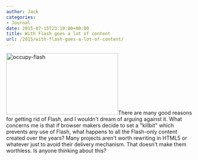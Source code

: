 ```yaml
---
author: Jack
categories:
- Journal
date: 2015-07-15T23:19:00+00:00
title: With Flash goes a lot of content
url: /2015/with-flash-goes-a-lot-of-content/
---
```


[<img class="alignright size-medium wp-image-4760" src="/img/2015/07/occupy-flash-300x166.jpg" alt="occupy-flash" width="300" height="166" srcset="/img/2015/07/occupy-flash-300x166.jpg 300w, /img/2015/07/occupy-flash-768x425.jpg 768w, /img/2015/07/occupy-flash-1024x567.jpg 1024w, /img/2015/07/occupy-flash-1200x664.jpg 1200w, /img/2015/07/occupy-flash.jpg 1305w" sizes="(max-width: 300px) 100vw, 300px" />][1]There are many good reasons for getting rid of Flash, and I wouldn't dream of arguing against it. What concerns me is that if browser makers decide to set a "killbit" which prevents any use of Flash, what happens to all the Flash-only content created over the years? Many projects aren't worth rewriting in HTML5 or whatever just to avoid their delivery mechanism. That doesn't make them worthless. Is anyone thinking about this?

 [1]: /img/2015/07/occupy-flash.jpg